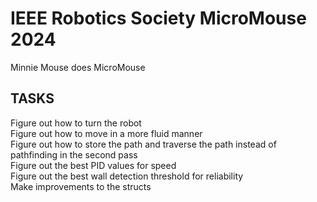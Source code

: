 # IEEE Robotics Society MicroMouse 2024
Minnie Mouse does MicroMouse


## TASKS
Figure out how to turn the robot <br>
Figure out how to move in a more fluid manner <br>
Figure out how to store the path and traverse the path instead of pathfinding in the second pass <br>
Figure out the best PID values for speed <br>
Figure out the best wall detection threshold for reliability <br>
Make improvements to the structs <br>
